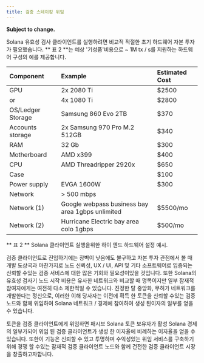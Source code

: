 ```yaml
---
title: 검증 스테이킹 위임
---
```


**Subject to change.**

Solana 유효성 검사 클라이언트를 실행하려면 비교적 적절한 초기 하드웨어 자본 투자가 필요했습니다. ** 표 2 **는 예상 '기성품'비용으로 ~ 1M tx / s를 지원하는 하드웨어 구성의 예를 제공합니다.

| Component         | Example                                          | Estimated Cost |
| :---------------- | :----------------------------------------------- | :------------- |
| GPU               | 2x 2080 Ti                                       | \$2500         |
| or                | 4x 1080 Ti                                       | \$2800         |
| OS/Ledger Storage | Samsung 860 Evo 2TB                              | \$370          |
| Accounts storage  | 2x Samsung 970 Pro M.2 512GB                     | \$340          |
| RAM               | 32 Gb                                            | \$300          |
| Motherboard       | AMD x399                                         | \$400          |
| CPU               | AMD Threadripper 2920x                           | \$650          |
| Case              |                                                  | \$100          |
| Power supply      | EVGA 1600W                                       | \$300          |
| Network           | &gt; 500 mbps                                    |                |
| Network \(1\)     | Google webpass business bay area 1gbps unlimited | \$5500/mo      |
| Network \(2\)     | Hurricane Electric bay area colo 1gbps           | \$500/mo       |

** 표 2 ** Solana 클라이언트 실행을위한 하이 엔드 하드웨어 설정 예시.

검증 클라이언트로 진입하기에는 장벽이 낮음에도 불구하고 자본 투자 관점에서 볼 때 개발 도상국과 마찬가지로 노드 신뢰성, UX / UI, API 및 기타 소프트웨어로 입증되는 신뢰할 수있는 검증 서비스에 대한 많은 기회와 필요성이있을 것입니다. 또한 Solana의 유효성 검사기 노드 시작 비용은 유사한 네트워크와 비교할 때 명목이지만 일부 잠재적 참여자에게는 여전히 다소 제한적일 수 있습니다. 진정한 탈 중앙화, 무허가 네트워크를 개발한다는 정신으로, 이러한 이해 당사자는 이전에 획득 한 토큰을 신뢰할 수있는 검증 노드와 함께 위임하여 Solana 네트워크 / 경제에 참여하여 생성 된이자의 일부를 얻을 수 있습니다.

토큰을 검증 클라이언트에게 위임하면 패시브 Solana 토큰 보유자가 활성 Solana 경제의 일부가되어 위임 된 검증 클라이언트가 생성 한 이자율에 비례하는 이자율을 얻을 수 있습니다. 또한이 기능은 신뢰할 수 있고 투명하며 수익성있는 위임 서비스를 구축하기 위해 경쟁 할 수있는 잠재적 검증 클라이언트 노드와 함께 건전한 검증 클라이언트 시장을 창출하고자합니다.
